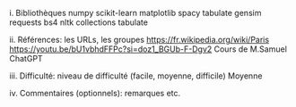 i. Bibliothèques
numpy scikit-learn matplotlib spacy tabulate gensim requests
bs4  nltk collections  tabulate

ii. Références: les URLs, les groupes
https://fr.wikipedia.org/wiki/Paris
https://youtu.be/bU1vbhdFFPc?si=doz1_BGUb-F-Dgv2 
Cours de M.Samuel
ChatGPT

iii. Difficulté: niveau de difficulté (facile, moyenne, difficile)
Moyenne

iv. Commentaires (optionnels): remarques etc.
